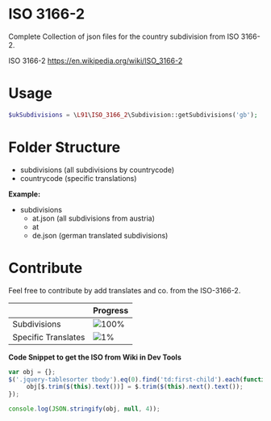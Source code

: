 # ISO 3166-2

Complete Collection of json files for the country subdivision from ISO 3166-2.

ISO 3166-2 https://en.wikipedia.org/wiki/ISO_3166-2

# Usage

``` php
$ukSubdivisions = \L91\ISO_3166_2\Subdivision::getSubdivisions('gb');
```

# Folder Structure

 - subdivisions (all subdivisions by countrycode)
  - countrycode (specific translations)
 
**Example:**

 - subdivisions
   - at.json (all subdivisions from austria)
   - at 
    - de.json (german translated subdivisions)
  

# Contribute

Feel free to contribute by add translates and co. from the ISO-3166-2.

|                     | Progress                                 |
|---------------------|------------------------------------------|
| Subdivisions        | ![100%](http://progressed.io/bar/100)    |
| Specific Translates | ![1%](http://progressed.io/bar/1)        |

**Code Snippet to get the ISO from Wiki in Dev Tools**

``` js
var obj = {};
$('.jquery-tablesorter tbody').eq(0).find('td:first-child').each(function() {
     obj[$.trim($(this).text())] = $.trim($(this).next().text());
});

console.log(JSON.stringify(obj, null, 4));
```
